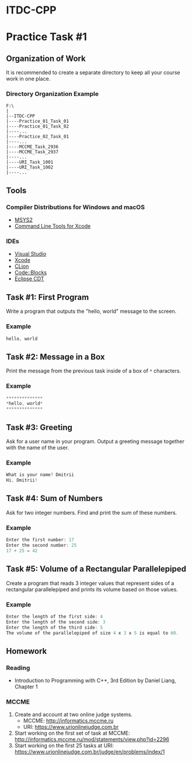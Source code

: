 # ITDC-CPP
Practice Task #1
================

## Organization of Work

It is recommended to create a separate directory to keep all your course work in
one place.

### Directory Organization Example

```
F:\
|
|--ITDC-CPP
|----Practice_01_Task_01
|----Practice_01_Task_02
|----...
|----Practice_02_Task_01
|----...
|----MCCME_Task_2936
|----MCCME_Task_2937
|----...
|----URI_Task_1001
|----URI_Task_1002
|----...
```

## Tools

### Compiler Distributions for Windows and macOS

* [MSYS2](https://www.msys2.org)
* [Command Line Tools for Xcode](https://developer.apple.com/download/more)

### IDEs

* [Visual Studio](https://visualstudio.microsoft.com)
* [Xcode](https://developer.apple.com/xcode)
* [CLion](https://www.jetbrains.com/clion)
* [Code::Blocks](http://www.codeblocks.org)
* [Eclipse CDT](https://www.eclipse.org/cdt)

## Task #1: First Program

Write a program that outputs the "hello, world" message to the screen.

### Example

```cpp
hello, world
```

## Task #2: Message in a Box

Print the message from the previous task inside of a box of `*` characters.

### Example

```cpp
**************
*hello, world*
**************
```

## Task #3: Greeting

Ask for a user name in your program. Output a greeting message together with the
name of the user.

### Example

```cpp
What is your name? Dmitrii
Hi, Dmitrii!
```

## Task #4: Sum of Numbers

Ask for two integer numbers. Find and print the sum of these numbers.

### Example

```cpp
Enter the first number: 17
Enter the second number: 25
17 + 25 = 42
```

## Task #5: Volume of a Rectangular Parallelepiped

Create a program that reads 3 integer values that represent sides of a
rectangular parallelepiped and prints its volume based on those values.

### Example

```cpp
Enter the length of the first side: 4
Enter the length of the second side: 3
Enter the length of the third side: 5
The volume of the parallelepiped of size 4 x 3 x 5 is equal to 60.
```

## Homework

### Reading

* Introduction to Programming with C++, 3rd Edition by Daniel Liang, Chapter 1

### MCCME

1. Create and account at two online judge systems.
    * MCCME: <http://informatics.mccme.ru>
    * URI: <https://www.urionlinejudge.com.br>
2. Start working on the first set of task at MCCME: <http://informatics.mccme.ru/mod/statements/view.php?id=2296>
3. Start working on the first 25 tasks at URI: <https://www.urionlinejudge.com.br/judge/en/problems/index/1>

